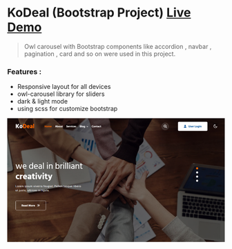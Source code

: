 # KoDeal (Bootstrap Project)  [Live Demo](https://kodeal-website.netlify.app/pages)

> Owl carousel with Bootstrap components like accordion , navbar , pagination , card and so on were used in this project. 
 ### Features :
 - Responsive layout for all devices
 - owl-carousel library for sliders
 - dark & light mode
 - using scss for customize bootstrap

 ![preview image](./images/screen.png)
